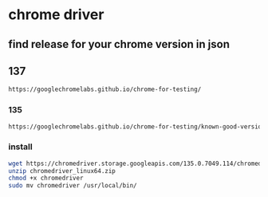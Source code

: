 # chrome driver

## find release for your chrome version in json

## 137

```bash
https://googlechromelabs.github.io/chrome-for-testing/
```

### 135

```bash
https://googlechromelabs.github.io/chrome-for-testing/known-good-versions-with-downloads.json
```

### install

```bash
wget https://chromedriver.storage.googleapis.com/135.0.7049.114/chromedriver_linux64.zip
unzip chromedriver_linux64.zip
chmod +x chromedriver
sudo mv chromedriver /usr/local/bin/
```

